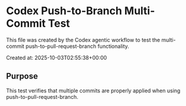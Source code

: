 # Codex Push-to-Branch Multi-Commit Test

This file was created by the Codex agentic workflow to test the multi-commit push-to-pull-request-branch functionality.

Created at: 2025-10-03T02:55:38+00:00

## Purpose
This test verifies that multiple commits are properly applied when using push-to-pull-request-branch.
